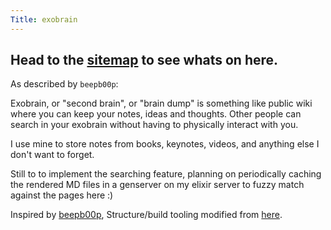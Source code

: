 ```yaml
---
Title: exobrain
---
```


## Head to the [sitemap](./sitemap) to see whats on here.

As described by `beepb00p`:

Exobrain, or "second brain", or "brain dump" is something like public wiki where you can keep your notes, ideas and thoughts. Other people can search in your exobrain without having to physically interact with you.

I use mine to store notes from books, keynotes, videos, and anything else I don't want to forget.

Still to to implement the searching feature, planning on periodically caching the rendered MD files in a genserver on my elixir server to fuzzy match against the pages here :)

Inspired by [beepb00p](https://beepb00p.xyz/exobrain/exobrain.html), Structure/build tooling modified from [here](https://gitlab.com/rwx.gg/README).

